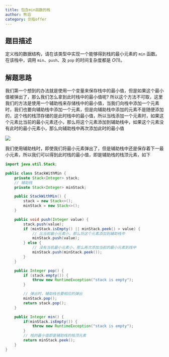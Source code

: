 ```yaml
---
title: 包含min函数的栈
author: 熊滔
category: 剑指offer
---
```

## 题目描述

定义栈的数据结构，请在该类型中实现一个能够得到栈的最小元素的 `min` 函数。在该栈中，调用 `min`、`push`、及 `pop` 的时间复杂度都是 $O(1)$。

## 解题思路

我们第一个想到的办法就是使用一个变量来保存栈中的最小值，但是如果这个最小值被弹出了，那么我们怎么拿到此时栈中的最小值呢? 所以这个方法不可取，这里我们的方法是使用一个辅助栈来存储栈中的最小值，当我们向栈中添加一个元素时，我们也要向辅助栈中添加一个元素，但是向辅助栈中添加的元素不是随便添加的，这个栈的栈顶存储的是此时栈中的最小值，所以当栈添加一个元素时，如果这个元素比当前的最小元素还小，那么将这个元素添加到辅助栈中，如果这个元素没有此时的最小元素小，那么向辅助栈中再次添加此时的最小值

<img src="https://gitee.com/lastknightcoder/blogimage/raw/master/202006222030.svg"/>

我们使用辅助栈时，即使我们将最小元素弹出了，但是辅助栈中还是保存着下一最小元素，所以我们可以得到此时栈的最小值，即是辅助栈的栈顶元素，如下

```java
import java.util.Stack;

public class StackWithMin {
    private Stack<Integer> stack;
    // 辅助栈
    private Stack<Integer> minStack;

    public StackWithMin() {
        stack = new Stack<>();
        minStack = new Stack<>();
    }

    public void push(Integer value) {
        stack.push(value);
        if (minStack.isEmpty() || minStack.peek() > value) {
            // 比当前最小元素小，那么将这个元素添加到辅助栈中
            minStack.push(value);
        } else {
            // 没有当前最小元素小，那么再次添加当前的最小元素到栈中
            minStack.push(minStack.peek());
        }
    }

    public Integer pop() {
        if (stack.empty()) {
            throw new RuntimeException("stack is empty");
        } 

        // 弹出时，辅助栈也要相应的弹出
        minStack.pop();
        return stack.pop();
    }

    public Integer min() {
        if(minStack.isEmpty()) {
            throw new RuntimeException("stack is empty");
        }
        // 栈的最小值即是辅助栈的栈顶元素
        return minStack.peek();
    }
}
```



<Disqus />